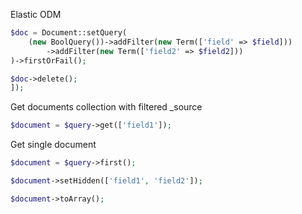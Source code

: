 Elastic ODM

```php
$doc = Document::setQuery(
    (new BoolQuery())->addFilter(new Term(['field' => $field]))
        ->addFilter(new Term(['field2' => $field2]))
)->firstOrFail();

$doc->delete();
]);
```
Get documents collection with filtered _source

```php
$document = $query->get(['field1']);
```

Get single document 

```php
$document = $query->first();
```

```php
$document->setHidden(['field1', 'field2']);
```

```php
$document->toArray();
```

